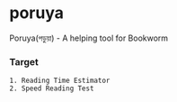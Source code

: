 # poruya
Poruya(পড়ুয়া) - A helping tool for Bookworm

### Target

<!-- based on uploaded file,given link or any pasted text -->
<!-- 1. Doc,Pdf or any particular text based word counting) -->

```
1. Reading Time Estimator 
2. Speed Reading Test

```
